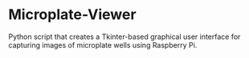 # Microplate-Viewer
Python script that creates a Tkinter-based graphical user interface for capturing images of microplate wells using Raspberry Pi.
